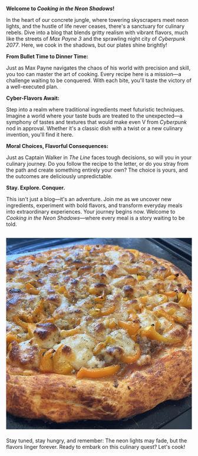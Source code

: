**Welcome to *Cooking in the Neon Shadows*!**

In the heart of our concrete jungle, where towering skyscrapers meet neon lights, and the hustle of life never ceases, there's a sanctuary for culinary rebels. Dive into a blog that blends gritty realism with vibrant flavors, much like the streets of *Max Payne 3* and the sprawling night city of *Cyberpunk 2077*. Here, we cook in the shadows, but our plates shine brightly!

**From Bullet Time to Dinner Time:**

Just as Max Payne navigates the chaos of his world with precision and skill, you too can master the art of cooking. Every recipe here is a mission—a challenge waiting to be conquered. With each bite, you'll taste the victory of a well-executed plan.

**Cyber-Flavors Await:**

Step into a realm where traditional ingredients meet futuristic techniques. Imagine a world where your taste buds are treated to the unexpected—a symphony of tastes and textures that would make even V from *Cyberpunk* nod in approval. Whether it's a classic dish with a twist or a new culinary invention, you'll find it here.

**Moral Choices, Flavorful Consequences:**

Just as Captain Walker in *The Line* faces tough decisions, so will you in your culinary journey. Do you follow the recipe to the letter, or do you stray from the path and create something entirely your own? The choice is yours, and the outcomes are deliciously unpredictable.

**Stay. Explore. Conquer.**

This isn't just a blog—it's an adventure. Join me as we uncover new ingredients, experiment with bold flavors, and transform everyday meals into extraordinary experiences. Your journey begins now. Welcome to *Cooking in the Neon Shadows*—where every meal is a story waiting to be told.

![Description of image](website/images/BIG_SIZE_PIZZA.jpg)
---

Stay tuned, stay hungry, and remember: The neon lights may fade, but the flavors linger forever. Ready to embark on this culinary quest? Let's cook!
